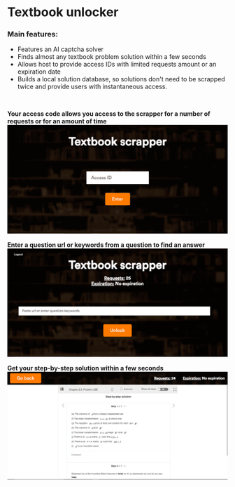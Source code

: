 # Textbook unlocker

### Main features:

- Features an AI captcha solver
- Finds almost any textbook problem solution within a few seconds
- Allows host to provide access IDs with limited requests amount or an expiration date
- Builds a local solution database, so solutions don't need to be scrapped twice and provide users with instantaneous access.

<br />

**Your access code allows you access to the scrapper for a number of requests or for an amount of time** ![login](./images/screenshot_1.png)

**Enter a question url or keywords from a question to find an answer** ![url](./images/screenshot_2.png)

**Get your step-by-step solution within a few seconds** ![solution](./images/screenshot_3.png)
